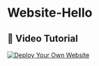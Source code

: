 # Website-Hello

## 🎥 Video Tutorial
[![Deploy Your Own Website](https://img.youtube.com/vi/BwOcUAWoXVo/0.jpg)](https://youtu.be/BwOcUAWoXVo?si=ZkSfXXIio90c_7EK)
